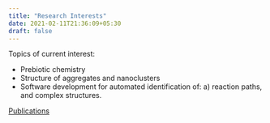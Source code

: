```yaml
---
title: "Research Interests"
date: 2021-02-11T21:36:09+05:30
draft: false
---
```


Topics of current interest:

*    Prebiotic chemistry
*    Structure of aggregates and nanoclusters
*    Software development for automated identification of: a) reaction
     paths, and complex structures.

[Publications](http://www.chemistry.iitkgp.ac.in/~anoop/publications/journal_artcles/)
